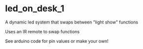 # led_on_desk_1
A dynamic led system that swaps between "light show" functions

Uses an IR remote to swap functions

See arduino code for pin values or make your own!


